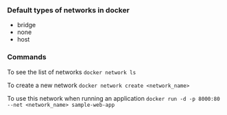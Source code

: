 ### Default types of networks in docker
- bridge
- none
- host

### Commands

To see the list of networks
``` docker network ls ```

To create a new network
``` docker network create <network_name> ```

To use this network when running an application
``` docker run -d -p 8000:80 --net <network_name> sample-web-app ```



